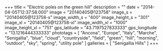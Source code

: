 +++
title = "Electric poles on the green hill"
description = ""
date = "2014-04-05T12:37:58.000"
image = "20140405@123758"
image_s = "20140405@123758-s"
image_width_s = "400"
image_height_s = "301"
image_xl = "20140405@123758-xl"
image_width_xl = "1000"
image_height_xl = "751"
gps_latitude = "43.7197527833333"
gps_longitude = "13.1216444333333"
phototags = [ "Ancona", "Europe", "Italy", "Marche", "Senigallia", "blue", "cloud", "countryside", "field", "green", "hill", "morning", "outdoor", "sky", "spring", "utility pole" ]
galleries = [ "Senigallia Hills" ]
+++
